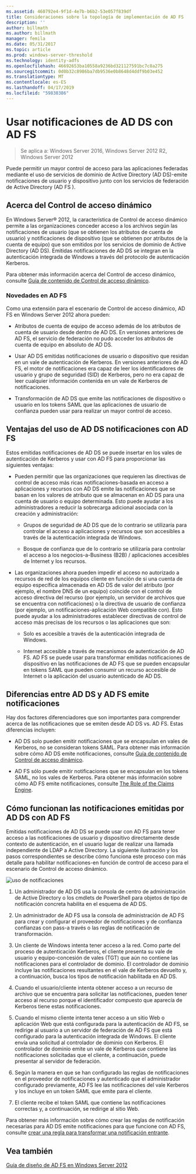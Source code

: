 ```yaml
---
ms.assetid: 460792e4-9f1d-4e7b-b6b2-53e057f839df
title: Consideraciones sobre la topología de implementación de AD FS
description: ''
author: billmath
ms.author: billmath
manager: femila
ms.date: 05/31/2017
ms.topic: article
ms.prod: windows-server-threshold
ms.technology: identity-adfs
ms.openlocfilehash: 46692653ba10558a9236bd321127591bc7c8a275
ms.sourcegitcommit: 0d0b32c8986ba7db9536e0b8648d4ddf9b03e452
ms.translationtype: MT
ms.contentlocale: es-ES
ms.lasthandoff: 04/17/2019
ms.locfileid: "59838386"
---
```

# <a name="using-ad-ds-claims-with-ad-fs"></a>Usar notificaciones de AD DS con AD FS
  
>Se aplica a: Windows Server 2016, Windows Server 2012 R2, Windows Server 2012
  
Puede permitir un mayor control de acceso para las aplicaciones federadas mediante el uso de servicios de dominio de Active Directory \(AD DS\)\-emite notificaciones de usuario y dispositivo junto con los servicios de federación de Active Directory \(AD FS \).  
  
## <a name="about-dynamic-access-control"></a>Acerca del Control de acceso dinámico  
En Windows Server® 2012, la característica de Control de acceso dinámico permite a las organizaciones conceder acceso a los archivos según las notificaciones de usuario \(que se obtienen los atributos de cuenta de usuario\) y notificaciones de dispositivo \(que se obtienen por atributos de la cuenta de equipo\) que son emitidos por los servicios de dominio de Active Directory \(AD DS\). Emitidas notificaciones de AD DS se integran en la autenticación integrada de Windows a través del protocolo de autenticación Kerberos.  
  
Para obtener más información acerca del Control de acceso dinámico, consulte [Guía de contenido de Control de acceso dinámico](../../solution-guides/Dynamic-Access-Control--Scenario-Overview.md#BKMK_APP).  
  
### <a name="whats-new-in-ad-fs"></a>Novedades en AD FS  
Como una extensión para el escenario de Control de acceso dinámico, AD FS en Windows Server 2012 ahora pueden:  
  
-   Atributos de cuenta de equipo de acceso además de los atributos de cuenta de usuario desde dentro de AD DS. En versiones anteriores de AD FS, el servicio de federación no pudo acceder los atributos de cuenta de equipo en absoluto de AD DS.  
  
-   Usar AD DS emitidas notificaciones de usuario o dispositivo que residan en un vale de autenticación de Kerberos. En versiones anteriores de AD FS, el motor de notificaciones era capaz de leer los identificadores de usuario y grupo de seguridad \(SID\) de Kerberos, pero no era capaz de leer cualquier información contenida en un vale de Kerberos de notificaciones.  
  
-   Transformación de AD DS que emite las notificaciones de dispositivo o usuario en los tokens SAML que las aplicaciones de usuario de confianza pueden usar para realizar un mayor control de acceso.  
  
## <a name="benefits-of-using-ad-ds-claims-with-ad-fs"></a>Ventajas del uso de AD DS notificaciones con AD FS  
Estos emitidas notificaciones de AD DS se puede insertar en los vales de autenticación de Kerberos y usar con AD FS para proporcionar las siguientes ventajas:  
  
-   Pueden permitir que las organizaciones que requieren las directivas de control de acceso más ricas notificaciones\-basada en acceso a aplicaciones y recursos con AD DS emite las notificaciones que se basan en los valores de atributo que se almacenan en AD DS para una cuenta de usuario o equipo determinada. Esto puede ayudar a los administradores a reducir la sobrecarga adicional asociada con la creación y administración:  
  
    -   Grupos de seguridad de AD DS que de lo contrario se utilizaría para controlar el acceso a aplicaciones y recursos que son accesibles a través de la autenticación integrada de Windows.  
  
    -   Bosque de confianza que de lo contrario se utilizaría para controlar el acceso a los negocios\-a\-Business \(B2B\) \/ aplicaciones accesibles de Internet y los recursos.  
  
-   Las organizaciones ahora pueden impedir el acceso no autorizado a recursos de red de los equipos cliente en función de si una cuenta de equipo específica almacenada en AD DS de valor del atributo \(por ejemplo, el nombre DNS de un equipo\) coincide con el control de acceso directiva del recurso \(por ejemplo, un servidor de archivos que se encuentra con notificaciones\) o la directiva de usuario de confianza \(por ejemplo, un notificaciones\-aplicación Web compatible con\). Esto puede ayudar a los administradores establecer directivas de control de acceso más precisas de los recursos o las aplicaciones que son:  
  
    -   Solo es accesible a través de la autenticación integrada de Windows.  
  
    -   Internet accesible a través de mecanismos de autenticación de AD FS. AD FS se puede usar para transformar emitidas notificaciones de dispositivo en las notificaciones de AD FS que se pueden encapsular en tokens SAML que pueden consumir un recurso accesible de Internet o la aplicación del usuario autenticado de AD DS.  
  
## <a name="differences-between-ad-ds-and-ad-fs-issued-claims"></a>Diferencias entre AD DS y AD FS emite notificaciones  
Hay dos factores diferenciadores que son importantes para comprender acerca de las notificaciones que se emiten desde AD DS vs. AD FS. Estas diferencias incluyen:  
  
-   AD DS solo pueden emitir notificaciones que se encapsulan en vales de Kerberos, no se consideran tokens SAML. Para obtener más información sobre cómo AD DS emite notificaciones, consulte [Guía de contenido de Control de acceso dinámico](../../solution-guides/Dynamic-Access-Control--Scenario-Overview.md#BKMK_APP).  
  
-   AD FS sólo puede emitir notificaciones que se encapsulan en los tokens SAML, no los vales de Kerberos. Para obtener más información sobre cómo AD FS emite notificaciones, consulte [The Role of the Claims Engine](../../ad-fs/technical-reference/The-Role-of-the-Claims-Engine.md).  
  
## <a name="how-ad-ds-issued-claims-work-with-ad-fs"></a>Cómo funcionan las notificaciones emitidas por AD DS con AD FS  
Emitidas notificaciones de AD DS se puede usar con AD FS para tener acceso a las notificaciones de usuario y dispositivo directamente desde contexto de autenticación, en el usuario lugar de realizar una llamada independiente de LDAP a Active Directory. La siguiente ilustración y los pasos correspondientes se describe cómo funciona este proceso con más detalle para habilitar notificaciones\-en función de control de acceso para el escenario de Control de acceso dinámico.  
  
![uso de notificaciones](media/UsingADDSClaimswithADFS.gif)  
  
1.  Un administrador de AD DS usa la consola de centro de administración de Active Directory o los cmdlets de PowerShell para objetos de tipo de notificación concreta habilita en el esquema de AD DS.  
  
2.  Un administrador de AD FS usa la consola de administración de AD FS para crear y configurar el proveedor de notificaciones y de confianza confianzas con pass\-a través o las reglas de notificación de transformación.  
  
3.  Un cliente de Windows intenta tener acceso a la red. Como parte del proceso de autenticación Kerberos, el cliente presenta su vale de usuario y equipo\-concesión de vales \(TGT\) que aún no contiene las notificaciones para el controlador de dominio. El controlador de dominio incluye las notificaciones resultantes en el vale de Kerberos devuelto y, a continuación, busca los tipos de notificación habilitada en AD DS.  
  
4.  Cuando el usuario\/cliente intenta obtener acceso a un recurso de archivo que se encuentra para solicitar las notificaciones, pueden tener acceso al recurso porque el identificador compuesto que aparecía de Kerberos tiene estas notificaciones.  
  
5.  Cuando el mismo cliente intenta tener acceso a un sitio Web o aplicación Web que está configurada para la autenticación de AD FS, se redirige al usuario a un servidor de federación de AD FS que está configurado para la autenticación integrada de Windows. El cliente envía una solicitud al controlador de dominio con Kerberos. El controlador de dominio emite un vale de Kerberos que contiene las notificaciones solicitadas que el cliente, a continuación, puede presentar al servidor de federación.  
  
6.  Según la manera en que se han configurado las reglas de notificaciones en el proveedor de notificaciones y autenticado que el administrador configurado previamente, AD FS lee las notificaciones del vale Kerberos y los incluye en un token SAML que emite para el cliente.  
  
7.  El cliente recibe el token SAML que contiene las notificaciones correctas y, a continuación, se redirige al sitio Web.  
  
Para obtener más información sobre cómo crear las reglas de notificación necesarias para AD DS emite notificaciones para que funcione con AD FS, consulte [crear una regla para transformar una notificación entrante](../../ad-fs/operations/Create-a-Rule-to-Transform-an-Incoming-Claim.md).  
  
## <a name="see-also"></a>Vea también
[Guía de diseño de AD FS en Windows Server 2012](AD-FS-Design-Guide-in-Windows-Server-2012.md)
